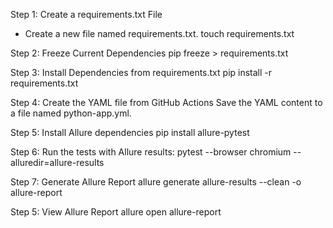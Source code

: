 Step 1: Create a requirements.txt File
* Create a new file named requirements.txt.
touch requirements.txt

Step 2: Freeze Current Dependencies
pip freeze > requirements.txt

Step 3: Install Dependencies from requirements.txt
pip install -r requirements.txt

Step 4: Create the YAML file from GitHub Actions
Save the YAML content to a file named python-app.yml.

Step 5: Install Allure dependencies
pip install allure-pytest

Step 6: Run the tests with Allure results:
pytest --browser chromium --alluredir=allure-results

Step 7: Generate Allure Report
allure generate allure-results --clean -o allure-report

Step 5: View Allure Report
allure open allure-report

